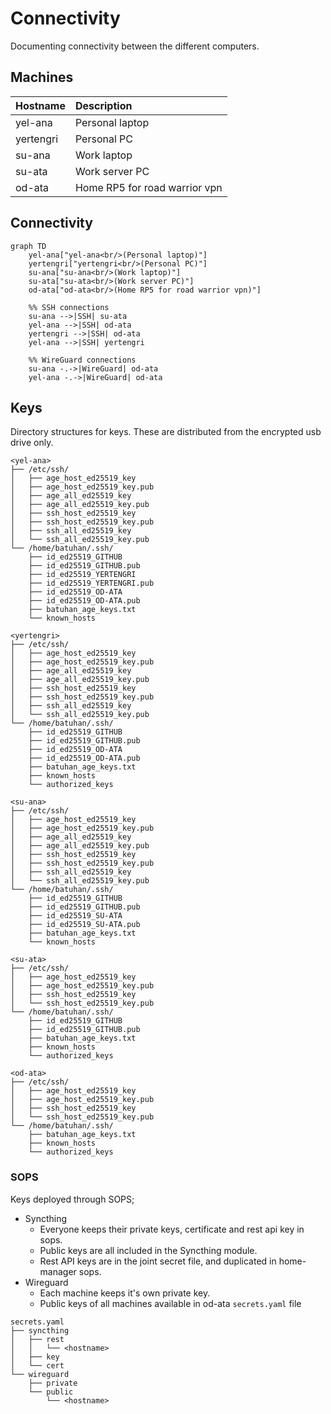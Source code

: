 # Connectivity

Documenting connectivity between the different computers.

## Machines

| Hostname  | Description                   |
| --------- | :---------------------------- |
| yel-ana   | Personal laptop               |
| yertengri | Personal PC                   |
| su-ana    | Work laptop                   |
| su-ata    | Work server PC                |
|od-ata    | Home RP5 for road warrior vpn |

## Connectivity

```mermaid
graph TD
    yel-ana["yel-ana<br/>(Personal laptop)"]
    yertengri["yertengri<br/>(Personal PC)"]
    su-ana["su-ana<br/>(Work laptop)"]
    su-ata["su-ata<br/>(Work server PC)"]
    od-ata["od-ata<br/>(Home RP5 for road warrior vpn)"]

    %% SSH connections
    su-ana -->|SSH| su-ata
    yel-ana -->|SSH| od-ata
    yertengri -->|SSH| od-ata
    yel-ana -->|SSH| yertengri

    %% WireGuard connections
    su-ana -.->|WireGuard| od-ata
    yel-ana -.->|WireGuard| od-ata
```

## Keys

Directory structures for keys.
These are distributed from the encrypted usb drive only.

```
<yel-ana>
├── /etc/ssh/
│   ├── age_host_ed25519_key
│   ├── age_host_ed25519_key.pub
│   ├── age_all_ed25519_key
│   ├── age_all_ed25519_key.pub
│   ├── ssh_host_ed25519_key
│   ├── ssh_host_ed25519_key.pub
│   ├── ssh_all_ed25519_key
│   └── ssh_all_ed25519_key.pub
└── /home/batuhan/.ssh/
    ├── id_ed25519_GITHUB
    ├── id_ed25519_GITHUB.pub
    ├── id_ed25519_YERTENGRI
    ├── id_ed25519_YERTENGRI.pub
    ├── id_ed25519_OD-ATA
    ├── id_ed25519_OD-ATA.pub
    ├── batuhan_age_keys.txt
    └── known_hosts

<yertengri>
├── /etc/ssh/
│   ├── age_host_ed25519_key
│   ├── age_host_ed25519_key.pub
│   ├── age_all_ed25519_key
│   ├── age_all_ed25519_key.pub
│   ├── ssh_host_ed25519_key
│   ├── ssh_host_ed25519_key.pub
│   ├── ssh_all_ed25519_key
│   └── ssh_all_ed25519_key.pub
└── /home/batuhan/.ssh/
    ├── id_ed25519_GITHUB
    ├── id_ed25519_GITHUB.pub
    ├── id_ed25519_OD-ATA
    ├── id_ed25519_OD-ATA.pub
    ├── batuhan_age_keys.txt
    ├── known_hosts
    └── authorized_keys

<su-ana>
├── /etc/ssh/
│   ├── age_host_ed25519_key
│   ├── age_host_ed25519_key.pub
│   ├── age_all_ed25519_key
│   ├── age_all_ed25519_key.pub
│   ├── ssh_host_ed25519_key
│   ├── ssh_host_ed25519_key.pub
│   ├── ssh_all_ed25519_key
│   └── ssh_all_ed25519_key.pub
└── /home/batuhan/.ssh/
    ├── id_ed25519_GITHUB
    ├── id_ed25519_GITHUB.pub
    ├── id_ed25519_SU-ATA
    ├── id_ed25519_SU-ATA.pub
    ├── batuhan_age_keys.txt
    └── known_hosts

<su-ata>
├── /etc/ssh/
│   ├── age_host_ed25519_key
│   ├── age_host_ed25519_key.pub
│   ├── ssh_host_ed25519_key
│   └── ssh_host_ed25519_key.pub
└── /home/batuhan/.ssh/
    ├── id_ed25519_GITHUB
    ├── id_ed25519_GITHUB.pub
    ├── batuhan_age_keys.txt
    ├── known_hosts
    └── authorized_keys

<od-ata>
├── /etc/ssh/
│   ├── age_host_ed25519_key
│   ├── age_host_ed25519_key.pub
│   ├── ssh_host_ed25519_key
│   └── ssh_host_ed25519_key.pub
└── /home/batuhan/.ssh/
    ├── batuhan_age_keys.txt
    ├── known_hosts
    └── authorized_keys
```

### SOPS

Keys deployed through SOPS;
- Syncthing
  * Everyone keeps their private keys, certificate and rest api key in sops.
  * Public keys are all included in the Syncthing module.
  * Rest API keys are in the joint secret file, and duplicated in home-manager sops.
- Wireguard
  * Each machine keeps it's own private key.
  * Public keys of all machines available in od-ata `secrets.yaml` file

```
secrets.yaml
├── syncthing
│   ├── rest
│   │   └── <hostname>
│   ├── key
│   └── cert
└── wireguard
    ├── private
    └── public
        └── <hostname>
```
